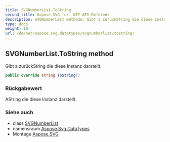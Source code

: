 ```yaml
---
title: SVGNumberList.ToString
second_title: Aspose.SVG für .NET-API-Referenz
description: SVGNumberList methode. Gibt a zurückString die diese Instanz darstellt.
type: docs
weight: 10
url: /de/net/aspose.svg.datatypes/svgnumberlist/tostring/
---
```

## SVGNumberList.ToString method

Gibt a zurückString die diese Instanz darstellt.

```csharp
public override string ToString()
```

### Rückgabewert

AString die diese Instanz darstellt.

### Siehe auch

* class [SVGNumberList](../)
* namensraum [Aspose.Svg.DataTypes](../../svgnumberlist/)
* Montage [Aspose.SVG](../../../)


